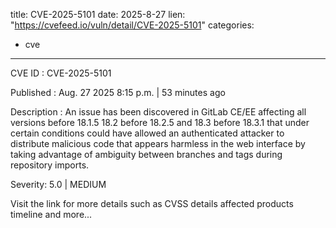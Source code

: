  
title: CVE-2025-5101
date: 2025-8-27
lien: "https://cvefeed.io/vuln/detail/CVE-2025-5101"
categories:
  - cve
---

CVE ID : CVE-2025-5101

Published :  Aug. 27
2025
8:15 p.m. | 53 minutes ago

Description : An issue has been discovered in GitLab CE/EE affecting all versions before 18.1.5
18.2 before 18.2.5
and 18.3 before 18.3.1 that under certain conditions could have allowed an authenticated attacker to distribute malicious code that appears harmless in the web interface by taking advantage of ambiguity between branches and tags during repository imports.

Severity: 5.0 | MEDIUM

Visit the link for more details
such as CVSS details
affected products
timeline
and more...
